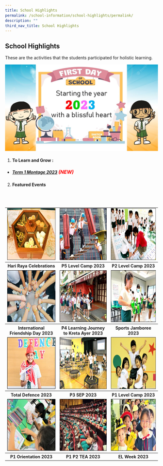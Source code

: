 ```yaml
---
title: School Highlights
permalink: /school-information/school-highlights/permalink/
description: ""
third_nav_title: School Highlights
---
```

## School Highlights

These are the activities that the students participated for holistic learning.

![](/images/Montages/t1montage_01.jpg)

1. #### To Learn and Grow : 
* ##### [Term 1 Montage 2023](/school-highlights/to-learn-and-grow/) <font size="3" color="red"> (NEW) </font>
2. ####  Featured Events

<br>
<br>

<table>
	<tbody>
		<tr>
			<td><a href="/school-information/school-highlights/hari-raya-celebration-2023"><img src="/images/Thumbnails/hariraya%20thumb_01.jpg" alt="hariraya01" style="width:250px;height:170px;"></a></td>
			<td><a href="/school-information/school-highlights/p5-camp-2023/"><img src="/images/Thumbnails/p5camp%20thumb_01.jpg" alt="p5camp01" style="width:250px;height:170px;"> </a></td>
			<td><a href="/school-highlights/p2-level-camp-2023/"><img src="/images/Thumbnails/p2camp_thumb.jpg" alt="p2camp2023" style="width:250px;height:170px;"> </a></td>
			
</tr>
		<tr>
			<th><center>Hari Raya Celebrations</center></th> 
		<th><center> P5 Level Camp 2023</center></th> 
		<th><center> P2 Level Camp 2023 </center></th> 
</tr>
		<tr>
			<td><a href="/school-highlights/international-friendship-day-2023/"><img src="/images/Thumbnails/ifd_thumb.jpg" alt="ifd2023" style="width:250px;height:170px;"></a></td>
			<td><a href="/school-highlights/p4-learning-journey-2023/"><img src="/images/Thumbnails/p4ljka_thumb.jpg" alt="p4LJKA2023" style="width:250px;height:170px;"> </a></td>
			<td><a href="/school-highlights/sports-jamboree-2023/"><img src="/images/Thumbnails/sportsjamboree_thumb.jpg" alt="sports jamboree" style="width:250px;height:170px;"> </a></td>
</tr>	
		<tr>
		<th><center>International Friendship Day 2023</center></th> 
		<th><center> P4 Learning Journey to Kreta Ayer 2023 </center></th> 
		<th><center> Sports Jamboree 2023 </center></th> 
</tr>
<tr>
			<td><a href="/school-highlights/total-defence-day-2023/"><img alt="totaldefence" src="/images/Thumbnails/totaldefence_thumb.jpg" style="width:250px;height:170px;"></a></td>
			<td><a href="/school-highlights/p3-sports-education-programme-2023/"><img alt="p3sep" src="/images/Thumbnails/p3sep_thumb.jpg" style="width:250px;height:170px;"> </a></td>
			<td><a href="/school-highlights/p1-level-camp-2023/"><img alt="p1levelcamp" src="/images/Thumbnails/p1camp_thumb.jpg" style="width:250px;height:170px;"> </a></td>
</tr>	
		<tr>
		<th><center> Total Defence 2023 </center></th> 
		<th><center>P3 SEP 2023 </center></th> 
		<th><center> P1 Level Camp 2023 </center></th> 
</tr>
<tr>
			<td><a href="/school-highlights/p1-orientation-2023/"><img alt="p1orientation" src="/images/Thumbnails/p1orientation_thumb.jpg" style="width:250px;height:170px;"> </a></td>
	<td><a href="/school-highlights/p1-p2-tea-2023/"><img alt="p1p2tea" src="/images/Thumbnails/p1 p2 tea_thumb.jpg" style="width:250px;height:170px;"> </a></td>
			<td><a href="/school-highlights/english-language-el-week-2023/"><img alt="elweek" src="/images/Thumbnails/el wk thumb.jpg" style="width:250px;height:170px;"> </a></td>
</tr>			
		<tr>
		<th><center> P1 Orientation 2023 </center></th> 
		<th><center>  P1 P2 TEA 2023</center></th> 
		<th><center>  EL Week 2023  </center></th> 
</tr>
</tbody></table>